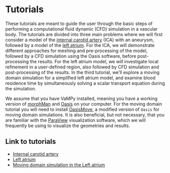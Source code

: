 # Tutorials

These tutorials are meant to guide the user through the basic steps of performing a computational fluid dynamic (CFD)
simulation in a vascular body. The tutorials are divided into three main problems where we will first consider a model
of the [internal carotid artery](https://en.wikipedia.org/wiki/Internal_carotid_artery) (ICA)
with an aneurysm, followed by a model of the [left atrium](https://en.wikipedia.org/wiki/Atrium_(heart)). For the ICA,
we will demonstrate different approaches for meshing and pre-processing of the model, followed by a CFD simulation using
the Oasis software, before post-processing the results. For the left atrium model, we will investigate local refinement
in a user-defined region, also followed by CFD simulation and post-processing of the results. In the third tutorial,
we'll explore a moving domain simulation for a simplified left atrium model, and examine blood residence time by
simultaneously solving a scalar transport equation during the simulation.

We assume that you have VaMPy installed, meaning you have a working version
of [morphMan](https://github.com/KVSlab/morphMan) and [Oasis](https://github.com/mikaem/Oasis) on your computer. For the
moving domain tutorial you will need to install [OasisMove](https://github.com/KVSlab/OasisMove), a modified version
of `Oasis` for moving domain simulations. It is also beneficial, but not necessary, that you are familiar with
the [ParaView](https://www.paraview.org/) visualization software, which we will frequently be using to visualize the
geometries and results.

## Link to tutorials

- [Internal carotid artery](tutorial:artery)
- [Left atrium](tutorial:atrium)
- [Moving domain simulation in the Left atrium](tutorial:movingatrium)

